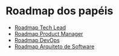 # Roadmap dos papéis

- [Roadmap Tech Lead](/roadmap-tech-lead.md)
- [Roadmap Product Manager](/roadmap-product-manager.md)
- [Roadmap DevOps](/roadmap-devops.md)
- [Roadmap Arquiteto de Software](/roadmap-arquiteto.md)